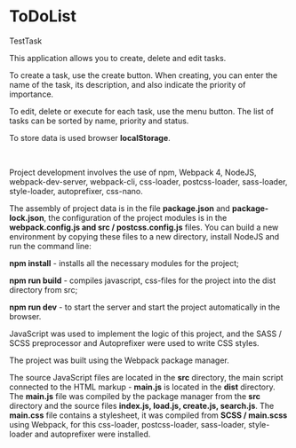 # ToDoList
TestTask<br>
<p>This application allows you to create, delete and edit tasks.</p>
<p>To create a task, use the create button. When creating, you can enter the name of the task, its description, and also indicate the priority of importance.</p>
<p>To edit, delete or execute for each task, use the menu button. The list of tasks can be sorted by name, priority and status.</p>
<p>To store data is used browser <strong>localStorage</strong>.</p>

<br>
<p>Project development involves the use of npm, Webpack 4, NodeJS, webpack-dev-server, webpack-cli, css-loader, postcss-loader, sass-loader, style-loader, autoprefixer, css-nano.</p>
<p>The assembly of project data is in the file <strong>package.json</strong> and <strong>package-lock.json</strong>, the configuration of the project modules is in the <strong>webpack.config.js and src / postcss.config.js</strong> files. 
You can build a new environment by copying these files to a new directory, install NodeJS and run the command line:</p>
<p><strong>npm install</strong> - installs all the necessary modules for the project;</p>
<p><strong>npm run build</strong> - compiles javascript, css-files for the project into the dist directory from src;</p>
<p><strong>npm run dev</strong> - to start the server and start the project automatically in the browser.</p>
<p>JavaScript was used to implement the logic of this project, and the SASS / SCSS preprocessor and Autoprefixer were used to write CSS styles.</p> 
<p>The project was built using the Webpack package manager.</p>
<p>The source JavaScript files are located in the <strong>src</strong> directory, the main script connected to the HTML markup - <strong>main.js</strong> is located in the <strong>dist</strong> directory.
The <strong>main.js</strong> file was compiled by the package manager from the <strong>src</strong> directory and the source files <strong>index.js, load.js, create.js, search.js</strong>.
The <strong>main.css</strong> file contains a stylesheet, it was compiled from <strong>SCSS / main.scss</strong> using Webpack, for this css-loader, postcss-loader, sass-loader, style-loader and autoprefixer were installed.</p>
